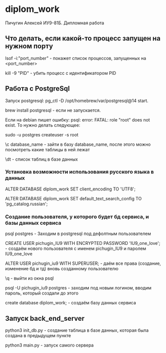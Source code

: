 # diplom_work
Пичугин Алексей ИУ9-81Б. Дипломная работа

## Что делать, если какой-то процесс запущен на нужном порту

lsof -i:"port_number" - покажет список процессов, запущенных на <port_number>

kill -9 "PID" - убить процесс с идентификатором PID

## Работа с PostgreSql

Запуск postgresql: pg_ctl -D /opt/homebrew/var/postgresql@14 start. 

brew install postgresql - если не запускается.

Если на debian пишет ошибку: psql: error: FATAL:  role "root" does not exist. То нужно делать следующее:

sudo -u postgres createuser -s root

\c database_name - зайти в базу database_name, после этого можно посмотреть какие таблицы в ней лежат

\dt - список таблиц в базе данных

### Установка возможности использования русского языка в данных

ALTER DATABASE diplom_work SET client_encoding TO 'UTF8';

ALTER DATABASE diplom_work SET default_text_search_config TO 'pg_catalog.russian';

### Создание пользователя, у которого будет бд сервиса, и базы данных сервиса 

psql postgres - Заходим в postgresql под дефолтным пользователем

CREATE USER pichugin_IU9 WITH ENCRYPTED PASSWORD 'IU9_one_love'; - создаём нового пользователя с именем pichugin_IU9 и паролем IU9_one_love

ALTER USER pichugin_iu9 WITH SUPERUSER; - даём все права (создание, изменение бд и тд) вновь созданному пользователю

\q - выйти из окна psql

psql -U pichugin_iu9 postgres - заходим под новым логином, вводим пароль, который создали до этого

create database diplom_work; - создаём базу данных сервиса

## Запуск back_end_server

python3 init_db.py - создание таблица в базе данных, которая была создана в предыдущем пункте

python3 main.py - запуск самого сервера
